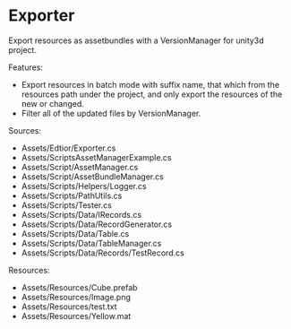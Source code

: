 Exporter
========

Export resources as assetbundles with a VersionManager for unity3d project.

Features:
 
* Export resources in batch mode with suffix name, that which from the resources path under the project, and only export the resources of the new or changed.
* Filter all of the updated files by VersionManager.

Sources:

* Assets/Edtior/Exporter.cs 
* Assets/ScriptsAssetManagerExample.cs
* Assets/Script/AssetManager.cs
* Assets/Script/AssetBundleManager.cs
* Assets/Scripts/Helpers/Logger.cs
* Assets/Scripts/PathUtils.cs
* Assets/Scripts/Tester.cs
* Assets/Scripts/Data/IRecords.cs
* Assets/Scripts/Data/RecordGenerator.cs
* Assets/Scripts/Data/Table.cs
* Assets/Scripts/Data/TableManager.cs
* Assets/Scripts/Data/Records/TestRecord.cs

Resources:

* Assets/Resources/Cube.prefab
* Assets/Resources/Image.png
* Assets/Resources/test.txt
* Assets/Resources/Yellow.mat

